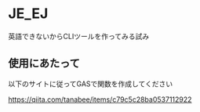 # JE_EJ
英語できないからCLIツールを作ってみる試み

## 使用にあたって

以下のサイトに従ってGASで関数を作成してください

https://qiita.com/tanabee/items/c79c5c28ba0537112922
